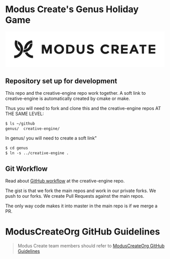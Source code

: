 # Modus Create's Genus Holiday Game

[![Modus Create](./images/modus.logo.svg)](https://moduscreate.com)

## Repository set up for development

This repo and the creative-engine repo work together.  A soft link to creative-engine is automatically created by cmake or make.

Thus you will need to fork and clone this and the creative-engine repos AT THE SAME LEVEL:

```
$ ls ~/github
genus/  creative-engine/
```

In genus/ you will need to create a soft link"
```
$ cd genus
$ ln -s ../creative-engine .
```

## Git Workflow
Read about [GitHub workflow](https://github.com/ModusCreateOrg/creative-engine) at the creative-engine repo.

The gist is that we fork the main repos and work in our private forks.  We push to our forks.  We create Pull Requests against the main repos.

The only way code makes it into master in the main repo is if we merge a PR.

# ModusCreateOrg GitHub Guidelines

> Modus Create team members should refer to [ModusCreateOrg GitHub Guidelines](https://docs.google.com/document/d/1eBFta4gP3-eZ4Gcpx0ww9SHAH6GrOoPSLmTFZ7R8foo/edit#heading=h.sjyqpqnsjmjl)


